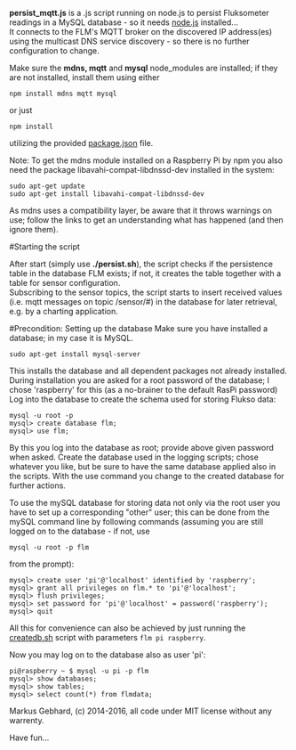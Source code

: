 **persist_mqtt.js** is a .js script running on node.js to persist Fluksometer
readings in a MySQL database - so it needs [node.js](http://nodejs.org) installed...<br/>
It connects to the FLM's MQTT broker on the discovered IP address(es)
using the multicast DNS service discovery - so there is no further
configuration to change.

Make sure the **mdns, mqtt** and **mysql** node_modules are installed; if they are not installed, install them using either

    npm install mdns mqtt mysql
    
or just

    npm install
    
utilizing the provided [package.json](package.json) file.

Note: To get the mdns module installed on a Raspberry Pi by npm you also need the
package libavahi-compat-libdnssd-dev installed in the system:

    sudo apt-get update
    sudo apt-get install libavahi-compat-libdnssd-dev

As mdns uses a compatibility layer, be aware that it throws warnings on use; follow
the links to get an understanding what has happened (and then ignore them). 

#Starting the script

After start (simply use **./persist.sh**), the script checks if the persistence
table in the database FLM exists; if not, it creates the table together with a table for sensor configuration.<br/>
Subscribing to the sensor topics, the script starts to insert received
values (i.e. mqtt messages on topic /sensor/#) in the database for later
retrieval, e.g. by a charting application.

#Precondition: Setting up the database
Make sure you have installed a database; in my case it is MySQL.

    sudo apt-get install mysql-server
    
This installs the database and all dependent packages not already installed.
During installation you are asked for a root password of the database; I chose
'raspberry' for this (as a no-brainer to the default RasPi password)
Log into the database to create the schema used for storing Flukso data:

    mysql -u root -p
    mysql> create database flm;
    mysql> use flm;

By this you log into the database as root; provide above given password when asked.
Create the database used in the logging scripts; chose whatever you like, but
be sure to have the same database applied also in the scripts. With the use
command you change to the created database for further actions.

To use the mySQL database for storing data not only via the root user
you have to set up a corresponding "other" user; this can be done from
the mySQL command line by following commands (assuming you are still logged
on to the database - if not, use

    mysql -u root -p flm 
 
from the prompt):

    mysql> create user 'pi'@'localhost' identified by 'raspberry';
    mysql> grant all privileges on flm.* to 'pi'@'localhost';
    mysql> flush privileges;
    mysql> set password for 'pi'@'localhost' = password('raspberry');
    mysql> quit

All this for convenience can also be achieved by just running the [createdb.sh](createdb.sh) script with parameters `flm pi raspberry`.

Now you may log on to the database also as user 'pi':
    
    pi@raspberry ~ $ mysql -u pi -p flm
    mysql> show databases;
    mysql> show tables;
    mysql> select count(*) from flmdata;

Markus Gebhard, (c) 2014-2016, all code under MIT license without any warrenty.

Have fun...
